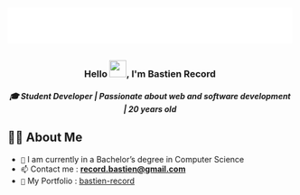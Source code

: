 <h1 align="center">
  <img src="https://github.com/bastos-rcd/bastos-rcd/blob/master/name.svg"/>
</h1>

<h3 align="center">
  Hello <img src="https://raw.githubusercontent.com/MartinHeinz/MartinHeinz/master/wave.gif" width="30px" height="30"/>, I'm Bastien Record
</h3>
<h5 align="center">
  🎓 <strong>Student Developer</strong> | Passionate about web and software development | 20 years old
</h5>

## 🙋‍♂️ About Me

- `🌱` I am currently in a Bachelor’s degree in Computer Science
- `📫` Contact me : **record.bastien@gmail.com**
- `📄` My Portfolio : [bastien-record](https://bastien-record.pages.dev/)
